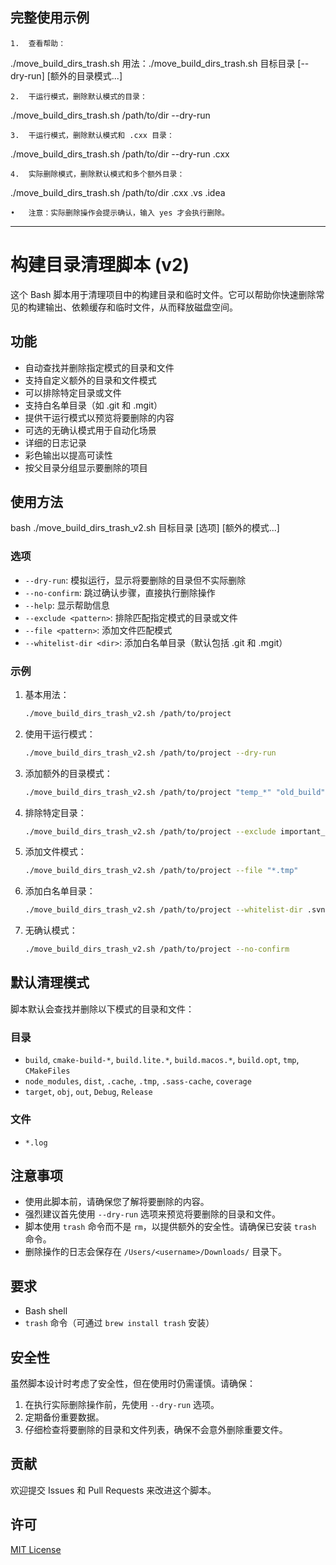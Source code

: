 
## 完整使用示例

	1.	查看帮助：

./move_build_dirs_trash.sh
用法：./move_build_dirs_trash.sh 目标目录 [--dry-run] [额外的目录模式...]


	2.	干运行模式，删除默认模式的目录：

./move_build_dirs_trash.sh /path/to/dir --dry-run


	3.	干运行模式，删除默认模式和 .cxx 目录：

./move_build_dirs_trash.sh /path/to/dir --dry-run .cxx


	4.	实际删除模式，删除默认模式和多个额外目录：

./move_build_dirs_trash.sh /path/to/dir .cxx .vs .idea

	•	注意：实际删除操作会提示确认，输入 yes 才会执行删除。


---


# 构建目录清理脚本 (v2)

这个 Bash 脚本用于清理项目中的构建目录和临时文件。它可以帮助你快速删除常见的构建输出、依赖缓存和临时文件，从而释放磁盘空间。

## 功能

- 自动查找并删除指定模式的目录和文件
- 支持自定义额外的目录和文件模式
- 可以排除特定目录或文件
- 支持白名单目录（如 .git 和 .mgit）
- 提供干运行模式以预览将要删除的内容
- 可选的无确认模式用于自动化场景
- 详细的日志记录
- 彩色输出以提高可读性
- 按父目录分组显示要删除的项目

## 使用方法
bash
./move_build_dirs_trash_v2.sh 目标目录 [选项] [额外的模式...]


### 选项

- `--dry-run`: 模拟运行，显示将要删除的目录但不实际删除
- `--no-confirm`: 跳过确认步骤，直接执行删除操作
- `--help`: 显示帮助信息
- `--exclude <pattern>`: 排除匹配指定模式的目录或文件
- `--file <pattern>`: 添加文件匹配模式
- `--whitelist-dir <dir>`: 添加白名单目录（默认包括 .git 和 .mgit）

### 示例

1. 基本用法：
   ```bash
   ./move_build_dirs_trash_v2.sh /path/to/project
   ```

2. 使用干运行模式：
   ```bash
   ./move_build_dirs_trash_v2.sh /path/to/project --dry-run
   ```

3. 添加额外的目录模式：
   ```bash
   ./move_build_dirs_trash_v2.sh /path/to/project "temp_*" "old_build"
   ```

4. 排除特定目录：
   ```bash
   ./move_build_dirs_trash_v2.sh /path/to/project --exclude important_build --exclude config
   ```

5. 添加文件模式：
   ```bash
   ./move_build_dirs_trash_v2.sh /path/to/project --file "*.tmp"
   ```

6. 添加白名单目录：
   ```bash
   ./move_build_dirs_trash_v2.sh /path/to/project --whitelist-dir .svn
   ```

7. 无确认模式：
   ```bash
   ./move_build_dirs_trash_v2.sh /path/to/project --no-confirm
   ```

## 默认清理模式

脚本默认会查找并删除以下模式的目录和文件：

### 目录
- `build`, `cmake-build-*`, `build.lite.*`, `build.macos.*`, `build.opt`, `tmp`, `CMakeFiles`
- `node_modules`, `dist`, `.cache`, `.tmp`, `.sass-cache`, `coverage`
- `target`, `obj`, `out`, `Debug`, `Release`

### 文件
- `*.log`

## 注意事项

- 使用此脚本前，请确保您了解将要删除的内容。
- 强烈建议首先使用 `--dry-run` 选项来预览将要删除的目录和文件。
- 脚本使用 `trash` 命令而不是 `rm`，以提供额外的安全性。请确保已安装 `trash` 命令。
- 删除操作的日志会保存在 `/Users/<username>/Downloads/` 目录下。

## 要求

- Bash shell
- `trash` 命令（可通过 `brew install trash` 安装）

## 安全性

虽然脚本设计时考虑了安全性，但在使用时仍需谨慎。请确保：

1. 在执行实际删除操作前，先使用 `--dry-run` 选项。
2. 定期备份重要数据。
3. 仔细检查将要删除的目录和文件列表，确保不会意外删除重要文件。

## 贡献

欢迎提交 Issues 和 Pull Requests 来改进这个脚本。

## 许可

[MIT License](LICENSE)